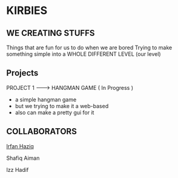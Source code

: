 # KIRBIES
## WE CREATING STUFFS

Things that are fun for us to do when we are bored
Trying to make something simple into a WHOLE DIFFERENT LEVEL (our level)

## Projects

PROJECT 1 ---> HANGMAN GAME ( In Progress )
   - a simple hangman game
   - but we trying to make it a web-based 
   - also can make a pretty gui for it
   
## COLLABORATORS
[Irfan Haziq](https://www.linkedin.com/in/mohamad-irfan-haziq-bin-mohd-khazani-6baa47175/)

Shafiq Aiman

Izz Hadif 
